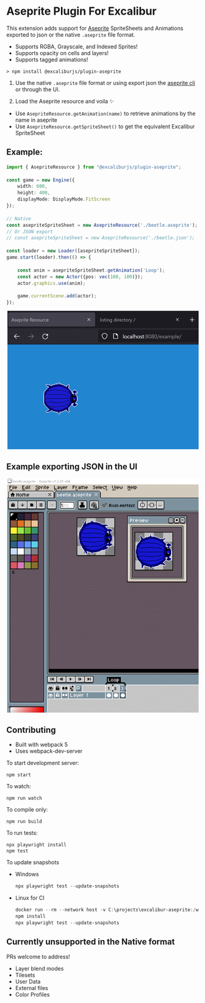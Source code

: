 
# Aseprite Plugin For Excalibur

This extension adds support for [Aseprite](https://www.aseprite.org/) SpriteSheets and Animations exported to json or the native `.aseprite` file format.

* Supports RGBA, Grayscale, and Indexed Sprites!
* Supports opacity on cells and layers!
* Supports tagged animations!

```
> npm install @excaliburjs/plugin-aseprite
```

1. Use the native `.aseprite` file format or using export json the [aseprite cli](https://www.aseprite.org/docs/cli/) or through the UI.


2. Load the Aseprite resource and voila ✨
  - Use `AsepriteResource.getAnimation(name)` to retrieve animations by the name in aseprite
  - Use `AsepriteResource.getSpriteSheet()` to get the equivalent Excalibur SpriteSheet

## Example:

```typescript
import { AsepriteResource } from "@excaliburjs/plugin-aseprite";

const game = new Engine({
    width: 600,
    height: 400,
    displayMode: DisplayMode.FitScreen
});

// Native
const asepriteSpriteSheet = new AsepriteResource('./beetle.aseprite');
// Or JSON export
// const asepriteSpriteSheet = new AsepriteResource('./beetle.json');

const loader = new Loader([asepriteSpriteSheet]);
game.start(loader).then(() => {

    const anim = asepriteSpriteSheet.getAnimation('Loop');
    const actor = new Actor({pos: vec(100, 100)});
    actor.graphics.use(anim);
    
    game.currentScene.add(actor);
});
```

![Example running](./example.gif)

## Example exporting JSON in the UI

![Export as JSON in Aseprite](./export.gif)

## Contributing

- Built with webpack 5
- Uses webpack-dev-server

To start development server:

    npm start

To watch:

    npm run watch

To compile only:

    npm run build

To run tests:

    npx playwright install
    npm test

To update snapshots

* Windows

   ```powershell
   npx playwright test --update-snapshots
   ```

* Linux for CI

   ```powershell
   docker run --rm --network host -v C:\projects\excalibur-aseprite:/work/ -w /work/ -it mcr.microsoft.com/playwright:v1.43.0-jammy /bin/bash
   npm install
   npx playwright test --update-snapshots
   ```


## Currently unsupported in the Native format

PRs welcome to address!

* Layer blend modes
* Tilesets
* User Data
* External files
* Color Profiles